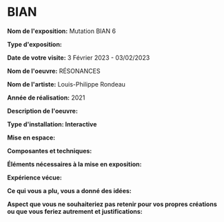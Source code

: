 # BIAN
**Nom de l'exposition:**
Mutation BIAN 6

**Type d'exposition:**

**Date de votre visite:**
3 Février 2023 - 03/02/2023 

**Nom de l'oeuvre:**
RÉSONANCES

**Nom de l'artiste:**
Louis-Philippe Rondeau

**Année de réalisation:**
2021

**Description de l'oeuvre:**

**Type d'installation: Interactive**

**Mise en espace:**

**Composantes et techniques:**

**Éléments nécessaires à la mise en exposition:**

**Expérience vécue:**

**Ce qui vous a plu, vous a donné des idées:**

**Aspect que vous ne souhaiteriez pas retenir pour vos propres créations ou que vous feriez autrement et justifications:**
